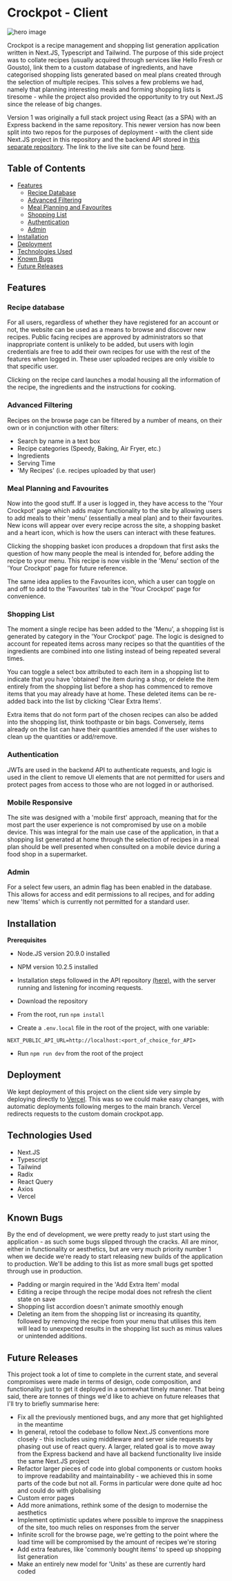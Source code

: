 # Crockpot - Client

![hero image](https://res.cloudinary.com/dqdjr1d4f/image/upload/v1712742105/README%20Images/Screenshot_2024-04-10_at_10.31.38_jdqjxd.png)

Crockpot is a recipe management and shopping list generation application written in Next.JS, Typescript and Tailwind. The purpose of this side project was to collate recipes (usually acquired through services like Hello Fresh or Gousto), link them to a custom database of ingredients, and have categorised shopping lists generated based on meal plans created through the selection of multiple recipes. This solves a few problems we had, namely that planning interesting meals and forming shopping lists is tiresome - while the project also provided the opportunity to try out Next.JS since the release of big changes.

Version 1 was originally a full stack project using React (as a SPA) with an Express backend in the same repository. This newer version has now been split into two repos for the purposes of deployment - with the client side Next.JS project in this repository and the backend API stored in [this separate repository](https://github.com/franciskershaw/crockpot-api). The link to the live site can be found [here](https://www.crockpot.app/browse).

## Table of Contents
- [Features](#features)
  - [Recipe Database](#recipe-database)
  - [Advanced Filtering](#advanced-filtering)
  - [Meal Planning and Favourites](#meal-planning-and-favourites)
  - [Shopping List](#shopping-list)
  - [Authentication](#authentication)
  - [Admin](#admin)
- [Installation](#installation)
- [Deployment](#deployment)
- [Technologies Used](#technologies-used)
- [Known Bugs](#known-bugs)
- [Future Releases](#future-releases)

## Features

### Recipe database

For all users, regardless of whether they have registered for an account or not, the website can be used as a means to browse and discover new recipes. Public facing recipes are approved by administrators so that inappropriate content is unlikely to be added, but users with login credentials are free to add their own recipes for use with the rest of the features when logged in. These user uploaded recipes are only visible to that specific user.

Clicking on the recipe card launches a modal housing all the information of the recipe, the ingredients and the instructions for cooking.

### Advanced Filtering

Recipes on the browse page can be filtered by a number of means, on their own or in conjunction with other filters:
- Search by name in a text box
- Recipe categories (Speedy, Baking, Air Fryer, etc.)
- Ingredients
- Serving Time
- 'My Recipes' (i.e. recipes uploaded by that user)

### Meal Planning and Favourites

Now into the good stuff. If a user is logged in, they have access to the 'Your Crockpot' page which adds major functionality to the site by allowing users to add meals to their 'menu' (essentially a meal plan) and to their favourites. New icons will appear over every recipe across the site, a shopping basket and a heart icon, which is how the users can interact with these features.

Clicking the shopping basket icon produces a dropdown that first asks the question of how many people the meal is intended for, before adding the recipe to your menu. This recipe is now visible in the 'Menu' section of the 'Your Crockpot' page for future reference.

The same idea applies to the Favourites icon, which a user can toggle on and off to add to the 'Favourites' tab in the 'Your Crockpot' page for convenience.

### Shopping List

The moment a single recipe has been added to the 'Menu', a shopping list is generated by category in the 'Your Crockpot' page. The logic is designed to account for repeated items across many recipes so that the quantities of the ingredients are combined into one listing instead of being repeated several times.

You can toggle a select box attributed to each item in a shopping list to indicate that you have 'obtained' the item during a shop, or delete the item entirely from the shopping list before a shop has commenced to remove items that you may already have at home. These deleted items can be re-added back into the list by clicking 'Clear Extra Items'.

Extra items that do not form part of the chosen recipes can also be added into the shopping list, think toothpaste or bin bags. Conversely, items already on the list can have their quantities amended if the user wishes to clean up the quantities or add/remove.

### Authentication

JWTs are used in the backend API to authenticate requests, and logic is used in the client to remove UI elements that are not permitted for users and protect pages from access to those who are not logged in or authorised.

### Mobile Responsive
The site was designed with a 'mobile first' approach, meaning that for the most part the user experience is not compromised by use on a mobile device. This was integral for the main use case of the application, in that a shopping list generated at home through the selection of recipes in a meal plan should be well presented when consulted on a mobile device during a food shop in a supermarket.

### Admin

For a select few users, an admin flag has been enabled in the database. This allows for access and edit permissions to all recipes, and for adding new 'Items' which is currently not permitted for a standard user.

## Installation
**Prerequisites**
- Node.JS version 20.9.0 installed
- NPM version 10.2.5 installed
- Installation steps followed in the API repository [(here)](https://github.com/franciskershaw/crockpot-api), with the server running and listening for incoming requests.

- Download the repository
- From the root, run `npm install`
- Create a `.env.local` file in the root of the project, with one variable:
```
NEXT_PUBLIC_API_URL=http://localhost:<port_of_choice_for_API>
```
- Run `npm run dev` from the root of the project

## Deployment

We kept deployment of this project on the client side very simple by deploying directly to [Vercel](https://vercel.com/). This was so we could make easy changes, with automatic deployments following merges to the main branch. Vercel redirects requests to the custom domain crockpot.app.

## Technologies Used
- Next.JS
- Typescript
- Tailwind
- Radix
- React Query
- Axios
- Vercel

## Known Bugs

By the end of development, we were pretty ready to just start using the application - as such some bugs slipped through the cracks. All are minor, either in functionality or aesthetics, but are very much priority number 1 when we decide we're ready to start releasing new builds of the application to production. We'll be adding to this list as more small bugs get spotted through use in production.

- Padding or margin required in the 'Add Extra Item' modal
- Editing a recipe through the recipe modal does not refresh the client state on save
- Shopping list accordion doesn't animate smoothly enough
- Deleting an item from the shopping list or increasing its quantity, followed by removing the recipe from your menu that utilises this item will lead to unexpected results in the shopping list such as minus values or unintended additions.

## Future Releases

This project took a lot of time to complete in the current state, and several compromises were made in terms of design, code composition, and functionality just to get it deployed in a somewhat timely manner. That being said, there are tonnes of things we'd like to achieve on future releases that I'll try to briefly summarise here:

- Fix all the previously mentioned bugs, and any more that get highlighted in the meantime
- In general, retool the codebase to follow Next.JS conventions more closely - this includes using middleware and server side requests by phasing out use of react query. A larger, related goal is to move away from the Express backend and have all backend functionality live inside the same Next.JS project
- Refactor larger pieces of code into global components or custom hooks to improve readability and maintainability - we achieved this in some parts of the code but not all. Forms in particular were done quite ad hoc and could do with globalising
- Custom error pages
- Add more animations, rethink some of the design to modernise the aesthetics
- Implement optimistic updates where possible to improve the snappiness of the site, too much relies on responses from the server
- Infinite scroll for the browse page, we're getting to the point where the load time will be compromised by the amount of recipes we're storing
- Add extra features, like 'commonly bought items' to speed up shopping list generation
- Make an entirely new model for 'Units' as these are currently hard coded

